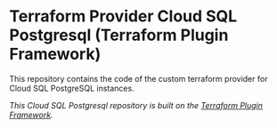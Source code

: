 # Terraform Provider Cloud SQL Postgresql (Terraform Plugin Framework)

This repository contains the code of the custom terraform provider for Cloud SQL PostgreSQL instances.



_This Cloud SQL Postgresql repository is built on the [Terraform Plugin Framework](https://github.com/hashicorp/terraform-plugin-framework)._